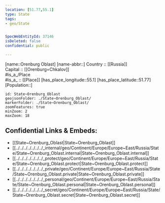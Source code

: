 ```yaml
---
location: [51.77,55.1] 
type: State
tags:
- geo/State


SpocWebEntityId: 37146
isDeleted: false
confidential: public

---
```

[name::Orenburg Oblast] 
[name-abbr::] 
Country :: [[Russia]]  
Capital :: [[Orenburg=Chkalov]]  
#is_a_/Place  
#is_a_ :: [[Place]] 
[has_place_longitude::55.1] 
[has_place_latitude::51.77] 
[Population::] 



```leaflet
id: State~Orenburg_Oblast
geojsonFolder: ./State~Orenburg_Oblast/
markerFolder: ./State~Orenburg_Oblast/
zoomFeatures: true 
minZoom: 2 
maxZoom: 18
```


## Confidential Links & Embeds: 
- [[State~Orenburg_Oblast|State~Orenburg_Oblast]]  
- [[../../../../../../../_internal/geo/Continent/Europe/Europe~East/Russia/State/State~Orenburg_Oblast.internal|State~Orenburg_Oblast.internal]] 
- [[../../../../../../../_protect/geo/Continent/Europe/Europe~East/Russia/State/State~Orenburg_Oblast.protect|State~Orenburg_Oblast.protect]] 
- [[../../../../../../../_private/geo/Continent/Europe/Europe~East/Russia/State/State~Orenburg_Oblast.private|State~Orenburg_Oblast.private]] 
- [[../../../../../../../_personal/geo/Continent/Europe/Europe~East/Russia/State/State~Orenburg_Oblast.personal|State~Orenburg_Oblast.personal]] 
- [[../../../../../../../_secret/geo/Continent/Europe/Europe~East/Russia/State/State~Orenburg_Oblast.secret|State~Orenburg_Oblast.secret]] 

